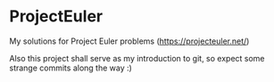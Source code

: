 ProjectEuler
============

My solutions for Project Euler problems (https://projecteuler.net/)

Also this project shall serve as my introduction to git, so expect some strange commits along the way :)
